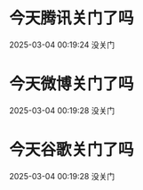 # 今天腾讯关门了吗

2025-03-04 00:19:24 没关门

# 今天微博关门了吗

2025-03-04 00:19:28 没关门

# 今天谷歌关门了吗

2025-03-04 00:19:28 没关门

